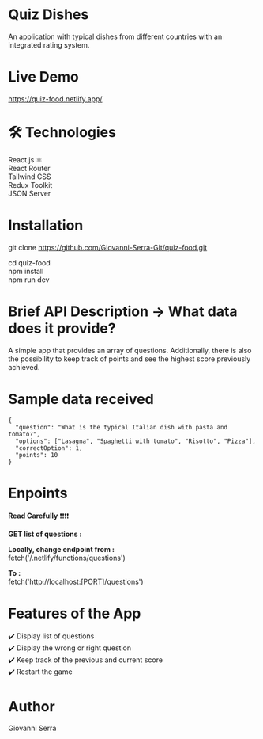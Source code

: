 # Quiz Dishes
An application with typical dishes from different countries with an integrated rating system.

# Live Demo
https://quiz-food.netlify.app/

# 🛠 Technologies

React.js ⚛️  
React Router  
Tailwind CSS  
Redux Toolkit  
JSON Server  

# Installation

git clone https://github.com/Giovanni-Serra-Git/quiz-food.git

cd quiz-food  
npm install  
npm run dev  

# Brief API Description → What data does it provide?

A simple app that provides an array of questions.
Additionally, there is also the possibility to keep track of points and see the highest score previously achieved.

# Sample data received

    {
      "question": "What is the typical Italian dish with pasta and tomato?",
      "options": ["Lasagna", "Spaghetti with tomato", "Risotto", "Pizza"],
      "correctOption": 1,
      "points": 10
    }  




# Enpoints

**Read Carefully** ❗❗❗❗  

**GET list of questions :**

**Locally, change endpoint from :**  
fetch('/.netlify/functions/questions')  

**To :**  
fetch('http://localhost:[PORT]/questions')

# Features of the App

✔️ Display list of questions  
✔️ Display the wrong or right question  
✔️ Keep track of the previous and current score  
✔️ Restart the game  

# Author 

Giovanni Serra
    





